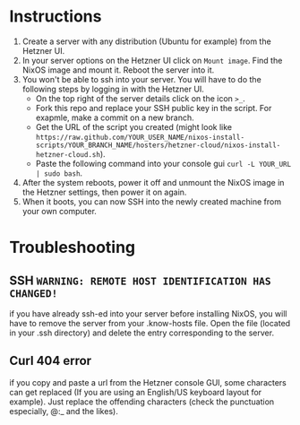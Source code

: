 # Instructions

1. Create a server with any distribution (Ubuntu for example) from the Hetzner UI.
2. In your server options on the Hetzner UI click on `Mount image`. Find the NixOS image and mount it. Reboot the server into it.
3. You won't be able to ssh into your server. You will have to do the following steps by logging in with the Hetzner UI.
    - On the top right of the server details click on the icon `>_`.
    - Fork this repo and replace your SSH public key in the script. For exapmle, make a commit on a new branch.
    - Get the URL of the script you created (might look like `https://raw.github.com/YOUR_USER_NAME/nixos-install-scripts/YOUR_BRANCH_NAME/hosters/hetzner-cloud/nixos-install-hetzner-cloud.sh`).
    - Paste the following command into your console gui `curl -L YOUR_URL | sudo bash`.
4. After the system reboots, power it off and unmount the NixOS image in the Hetzner settings, then power it on again.
5. When it boots, you can now SSH into the newly created machine from your own computer.

# Troubleshooting

## SSH `WARNING: REMOTE HOST IDENTIFICATION HAS CHANGED!`

if you have already ssh-ed into your server before installing NixOS, you will have to remove the server from your .know-hosts file.
Open the file (located in your .ssh directory) and delete the entry corresponding to the server.

## Curl 404 error

if you copy and paste a url from the Hetzner console GUI, some characters can get replaced (If you are using an English/US keyboard layout for example). Just replace the offending characters (check the punctuation especially, @:_ and the likes).
